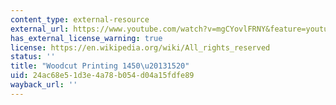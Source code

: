 ```yaml
---
content_type: external-resource
external_url: https://www.youtube.com/watch?v=mgCYovlFRNY&feature=youtu.be
has_external_license_warning: true
license: https://en.wikipedia.org/wiki/All_rights_reserved
status: ''
title: "Woodcut Printing 1450\u20131520"
uid: 24ac68e5-1d3e-4a78-b054-d04a15fdfe89
wayback_url: ''
---
```

